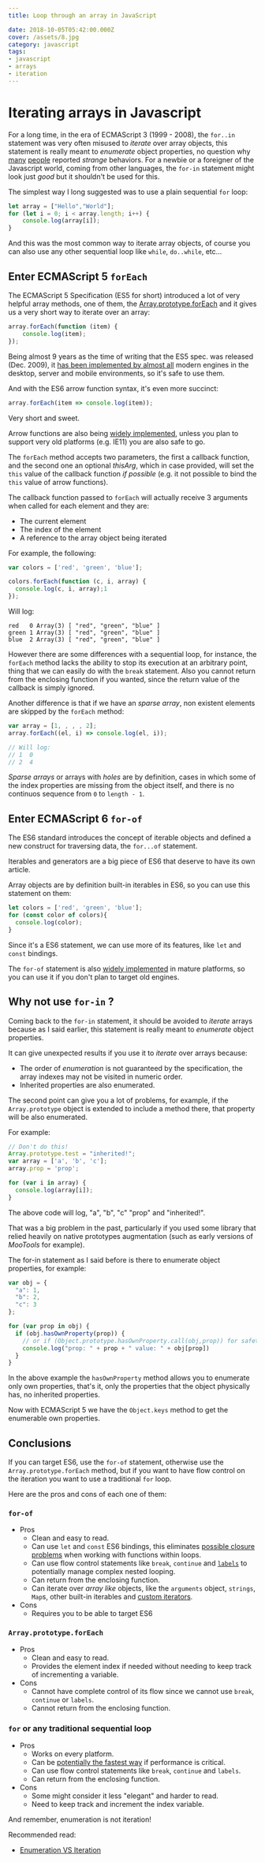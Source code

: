 ```yaml
---
title: Loop through an array in JavaScript

date: 2018-10-05T05:42:00.000Z
cover: /assets/8.jpg
category: javascript
tags:
- javascript
- arrays
- iteration
---
```


# Iterating arrays in Javascript

For a long time, in the era of ECMAScript 3 (1999 - 2008), the `for..in`
statement was very often misused to _iterate_ over array objects, this
statement is really meant to _enumerate_ object properties, no question why
[many][1] [people][2] reported _strange_ behaviors. For a newbie or a
foreigner of the Javascript world, coming from other languages, the `for-in`
statement might look just _good_ but it shouldn't be used for this.

The simplest way I long suggested was to use a plain sequential `for` loop:

```javascript
let array = ["Hello","World"];
for (let i = 0; i < array.length; i++) {
    console.log(array[i]);
}
```

And this was the most common way to iterate array objects, of course you can
also use any other sequential loop like `while`, `do..while`, etc...

## Enter ECMAScript 5 `forEach`

 The ECMAScript 5 Specification (ES5 for short) introduced a lot of very helpful
 array methods, one of them, the
 [Array.prototype.forEach](http://es5.github.io/#x15.4.4.18) and it gives us a
 very short way to iterate over an array:

```javascript
array.forEach(function (item) {
    console.log(item);
});
```

Being almost 9 years as the time of writing that the ES5 spec. was released (Dec. 2009),
it [has been implemented by almost all][3] modern engines in the desktop,
server and mobile environments, so it's safe to use them.

And with the ES6 arrow function syntax, it's even more succinct:

```javascript
array.forEach(item => console.log(item));
```

Very short and sweet.

Arrow functions are also being [widely implemented][4], unless you plan to support
very old platforms (e.g. IE11) you are also safe to go.

The `forEach` method accepts two parameters, the first a callback function,
and the second one an optional _thisArg_, which in case provided, will set
the `this` value of the callback function _if possible_ (e.g. it not possible
to bind the `this` value of arrow functions).

The callback function passed to `forEach` will actually receive 3 arguments
when called for each element and they are:

- The current element
- The index of the element
- A reference to the array object being iterated

For example, the following:

```javascript
var colors = ['red', 'green', 'blue'];

colors.forEach(function (c, i, array) {
  console.log(c, i, array);1
});
```

Will log:

```text
red   0 Array(3) [ "red", "green", "blue" ]
green 1 Array(3) [ "red", "green", "blue" ]
blue  2 Array(3) [ "red", "green", "blue" ]
```

However there are some differences with a sequential loop, for instance, the
`forEach` method lacks the ability to stop its execution at an arbitrary
point, thing that we can easily do with the `break` statement. Also you
cannot return from the enclosing function if you wanted, since the return
value of the callback is simply ignored.

Another difference is that if we have an _sparse array_, non existent
elements are skipped by the `forEach` method:

```javascript
var array = [1, , , , 2];
array.forEach((el, i) => console.log(el, i));

// Will log:
// 1  0
// 2  4
```

_Sparse arrays_ or arrays with _holes_ are by definition, cases in which some
of the index properties are missing from the object itself, and there is no
continuos sequence from `0` to `length - 1`.

## Enter ECMAScript 6 `for-of`

The ES6 standard introduces the concept of iterable objects and defined a new
construct for traversing data, the `for...of` statement.

Iterables and generators are a big piece of ES6 that deserve to have its own
article.

Array objects are by definition built-in iterables in ES6, so you can use
this statement on them:

```javascript
let colors = ['red', 'green', 'blue'];
for (const color of colors){
  console.log(color);
}
```

Since it's a ES6 statement, we can use more of its features, like `let` and
`const` bindings.

The `for-of` statement is also [widely implemented][5] in mature platforms, so
you can use it if you don't plan to target old engines.

## Why not use `for-in` ?

Coming back to the `for-in` statement, it should be avoided to _iterate_
arrays because as I said earlier, this statement is really meant to
_enumerate_ object properties.

It can give unexpected results if you use it to _iterate_ over arrays
because:

- The order of _enumeration_ is not guaranteed by the specification, the
  array indexes may not be visited in numeric order.
- Inherited properties are also enumerated.

The second point can give you a lot of problems, for example, if
the `Array.prototype` object is extended to include a method there, that
property will be also enumerated.

For example:

```javascript
// Don't do this!
Array.prototype.test = "inherited!";
var array = ['a', 'b', 'c'];
array.prop = 'prop';

for (var i in array) {
  console.log(array[i]);
}
```

The above code will log, "a", "b", "c" "prop" and "inherited!".

That was a big problem in the past, particularly if you used some library
that relied heavily on native prototypes augmentation (such as early versions
of _MooTools_ for example).

The for-in statement as I said before is there to enumerate object
properties, for example:

```javascript
var obj = {
  "a": 1,
  "b": 2,
  "c": 3
};

for (var prop in obj) {
  if (obj.hasOwnProperty(prop)) { 
    // or if (Object.prototype.hasOwnProperty.call(obj,prop)) for safety...
    console.log("prop: " + prop + " value: " + obj[prop])
  }
}
```

In the above example the `hasOwnProperty` method allows you to enumerate only
own properties, that's it, only the properties that the object physically
has, no inherited properties.

Now with ECMAScript 5 we have the `Object.keys` method to get the enumerable
own properties.

## Conclusions

If you can target ES6, use the `for-of` statement, otherwise use the
`Array.prototype.forEach` method, but if you want to have flow control on the
iteration you want to use a traditional `for` loop.

Here are the pros and cons of each one of them:

### `for-of`

- Pros
  - Clean and easy to read.
  - Can use `let` and `const` ES6 bindings, this eliminates [possible closure
    problems](6) when working with functions within loops.
  - Can use flow control statements like `break`, `continue` and
    [`labels`][7] to potentially manage complex nested looping.
  - Can return from the enclosing function.
  - Can iterate over _array like_ objects, like the `arguments` object, `strings`, `Map`s, other built-in iterables and [custom iterators][8].
- Cons
  - Requires you to be able to target ES6

### `Array.prototype.forEach`

- Pros
  - Clean and easy to read.
  - Provides the element index if needed without needing to keep track of
    incrementing a variable.
- Cons
  - Cannot have complete control of its flow since we cannot use `break`,
    `continue` or `labels`.
  - Cannot return from the enclosing function.

### `for` or any traditional sequential loop

- Pros
  - Works on every platform.
  - Can be [potentially the fastest way][9] if performance is critical.
  - Can use flow control statements like `break`, `continue` and `labels`.
  - Can return from the enclosing function.
- Cons
  - Some might consider it less "elegant" and harder to read.
  - Need to keep track and increment the index variable.

And remember, enumeration is not iteration!

Recommended read:

- [Enumeration VS Iteration][10]

[1]: https://stackoverflow.com/questions/1885317/strange-behavior-in-javascript-enhanced-for-in-loop/
[2]: https://stackoverflow.com/questions/3010840/loop-through-an-array-in-javascript
[3]: http://kangax.github.io/compat-table/es5/#test-Array_methods
[4]: http://kangax.github.io/compat-table/es6/#test-arrow_functions
[5]: http://kangax.github.io/compat-table/es6/#test-for..of_loops
[6]: https://stackoverflow.com/questions/750486/javascript-closure-inside-loops-simple-practical-example
[7]: https://codeburst.io/javascript-the-label-statement-a391cef4c556
[8]: https://developer.mozilla.org/en-US/docs/Web/JavaScript/Reference/Iteration_protocols
[9]: http://jsben.ch/0rzoU
[10]: http://web.archive.org/web/20101213150231/http://dhtmlkitchen.com/?category=/JavaScript/&date=2007/10/21/&entry=Iteration-Enumeration-Primitives-and-Objects